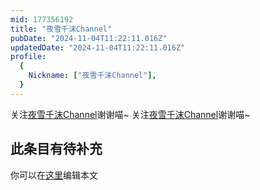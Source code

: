 ```yaml
---
mid: 177356192
title: "夜雪千沫Channel"
pubDate: "2024-11-04T11:22:11.016Z"
updatedDate: "2024-11-04T11:22:11.016Z"
profile:
  {
    Nickname: ["夜雪千沫Channel"],
  }
---
```


关注[夜雪千沫Channel](https://space.bilibili.com/177356192)谢谢喵~ 关注[夜雪千沫Channel](https://space.bilibili.com/177356192)谢谢喵~

## 此条目有待补充
你可以在[这里](https://github.com/Yuhanawa/VTuber.ICU-Content/edit/master/v/夜雪千沫Channel/index.md)编辑本文
